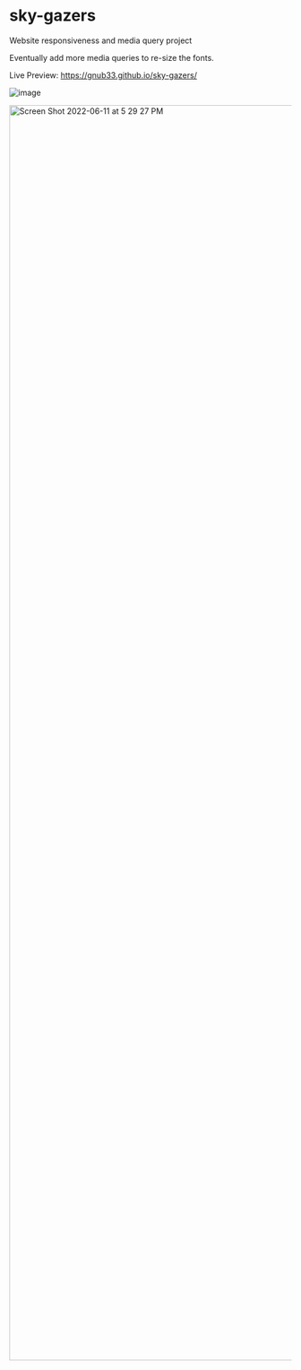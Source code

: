 # sky-gazers
Website responsiveness and media query project

Eventually add more media queries to re-size the fonts.

Live Preview: https://gnub33.github.io/sky-gazers/

![image](https://user-images.githubusercontent.com/47507141/173205473-193cd944-9d37-4beb-8dc4-2c78d2f32eb6.png)

<img width="2240" alt="Screen Shot 2022-06-11 at 5 29 27 PM" src="https://user-images.githubusercontent.com/47507141/173205515-da933fb8-30c4-441e-9a22-31d1ab5dca9a.png">
